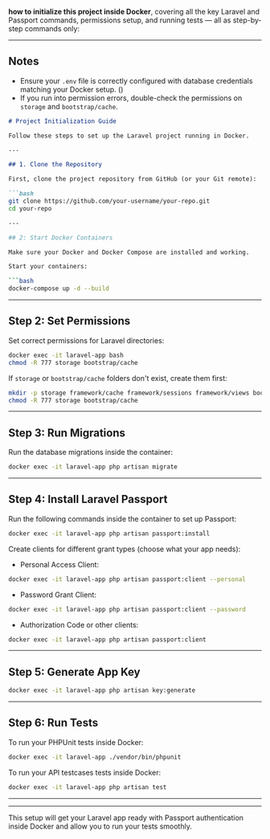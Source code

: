 **how to initialize this project inside Docker**, covering all the key Laravel and Passport commands, permissions setup, and running tests — all as step-by-step commands only:

---

## Notes
* Ensure your `.env` file is correctly configured with database credentials matching your Docker setup. ()
* If you run into permission errors, double-check the permissions on `storage` and `bootstrap/cache`.

````markdown
# Project Initialization Guide

Follow these steps to set up the Laravel project running in Docker.

---

## 1. Clone the Repository

First, clone the project repository from GitHub (or your Git remote):

```bash
git clone https://github.com/your-username/your-repo.git
cd your-repo

---

## 2: Start Docker Containers

Make sure your Docker and Docker Compose are installed and working.

Start your containers:

```bash
docker-compose up -d --build
````

---

## Step 2: Set Permissions

Set correct permissions for Laravel directories:

```bash
docker exec -it laravel-app bash
chmod -R 777 storage bootstrap/cache
```

If `storage` or `bootstrap/cache` folders don't exist, create them first:

```bash
mkdir -p storage framework/cache framework/sessions framework/views bootstrap/cache
chmod -R 777 storage bootstrap/cache
```

---

## Step 3: Run Migrations

Run the database migrations inside the container:

```bash
docker exec -it laravel-app php artisan migrate
```

---

## Step 4: Install Laravel Passport

Run the following commands inside the container to set up Passport:

```bash
docker exec -it laravel-app php artisan passport:install
```

Create clients for different grant types (choose what your app needs):

* Personal Access Client:

```bash
docker exec -it laravel-app php artisan passport:client --personal
```

* Password Grant Client:

```bash
docker exec -it laravel-app php artisan passport:client --password
```

* Authorization Code or other clients:

```bash
docker exec -it laravel-app php artisan passport:client
```

---

## Step 5: Generate App Key

```bash
docker exec -it laravel-app php artisan key:generate
```

---

## Step 6: Run Tests

To run your PHPUnit tests inside Docker:

```bash
docker exec -it laravel-app ./vendor/bin/phpunit
```

To run your API testcases tests inside Docker:

```bash
docker exec -it laravel-app php artisan test
```

---


---

This setup will get your Laravel app ready with Passport authentication inside Docker and allow you to run your tests smoothly.

```
